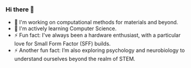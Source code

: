 ### Hi there 👋

- 🔭 I'm working on computational methods for materials and beyond.
- 🌱 I'm actively learning Computer Science.
- ⚡ Fun fact: I've always been a hardware enthusiast, with a particular love for Small Form Factor (SFF) builds.  
- ⚡ Another fun fact: I’m also exploring psychology and neurobiology to understand ourselves beyond the realm of STEM.
